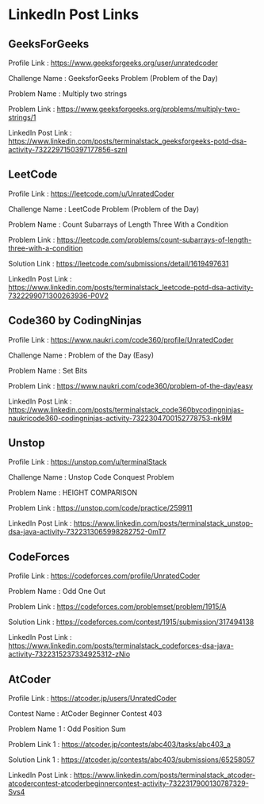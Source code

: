 # LinkedIn Post Links

## GeeksForGeeks

Profile Link : https://www.geeksforgeeks.org/user/unratedcoder

Challenge Name : GeeksforGeeks Problem (Problem of the Day)

Problem Name : Multiply two strings

Problem Link : https://www.geeksforgeeks.org/problems/multiply-two-strings/1

LinkedIn Post Link : https://www.linkedin.com/posts/terminalstack_geeksforgeeks-potd-dsa-activity-7322297150397177856-sznl

## LeetCode

Profile Link : https://leetcode.com/u/UnratedCoder

Challenge Name : LeetCode Problem (Problem of the Day)

Problem Name : Count Subarrays of Length Three With a Condition

Problem Link : https://leetcode.com/problems/count-subarrays-of-length-three-with-a-condition

Solution Link : https://leetcode.com/submissions/detail/1619497631

LinkedIn Post Link : https://www.linkedin.com/posts/terminalstack_leetcode-potd-dsa-activity-7322299071300263936-P0V2

## Code360 by CodingNinjas

Profile Link : https://www.naukri.com/code360/profile/UnratedCoder

Challenge Name : Problem of the Day (Easy)

Problem Name : Set Bits

Problem Link : https://www.naukri.com/code360/problem-of-the-day/easy

LinkedIn Post Link : https://www.linkedin.com/posts/terminalstack_code360bycodingninjas-naukricode360-codingninjas-activity-7322304700152778753-nk9M

## Unstop

Profile Link : https://unstop.com/u/terminalStack

Challenge Name : Unstop Code Conquest Problem

Problem Name : HEIGHT COMPARISON

Problem Link : https://unstop.com/code/practice/259911

LinkedIn Post Link : https://www.linkedin.com/posts/terminalstack_unstop-dsa-java-activity-7322313065998282752-0mT7

## CodeForces

Profile Link : https://codeforces.com/profile/UnratedCoder

Problem Name : Odd One Out

Problem Link : https://codeforces.com/problemset/problem/1915/A

Solution Link : https://codeforces.com/contest/1915/submission/317494138

LinkedIn Post Link : https://www.linkedin.com/posts/terminalstack_codeforces-dsa-java-activity-7322315237334925312-zNio

## AtCoder

Profile Link : https://atcoder.jp/users/UnratedCoder

Contest Name : AtCoder Beginner Contest 403

Problem Name 1 : Odd Position Sum

Problem Link 1 : https://atcoder.jp/contests/abc403/tasks/abc403_a

Solution Link 1 : https://atcoder.jp/contests/abc403/submissions/65258057

LinkedIn Post Link : https://www.linkedin.com/posts/terminalstack_atcoder-atcodercontest-atcoderbeginnercontest-activity-7322317900130787329-Svs4

